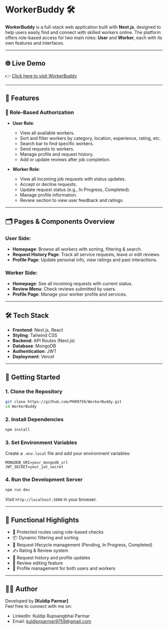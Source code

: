 # WorkerBuddy 🛠️

**WorkerBuddy** is a full-stack web application built with **Next.js**, designed to help users easily find and connect with skilled workers online. The platform offers role-based access for two main roles: **User** and **Worker**, each with its own features and interfaces.



---

## 🌐 Live Demo

👉 [Click here to visit WorkerBuddy](https://worker-buddy.vercel.app)

---

## 🔑 Features

### 👤 Role-Based Authorization

- **User Role**:
  - View all available workers.
  - Sort and filter workers by category, location, experience, rating, etc.
  - Search bar to find specific workers.
  - Send requests to workers.
  - Manage profile and request history.
  - Add or update reviews after job completion.

- **Worker Role**:
  - View all incoming job requests with status updates.
  - Accept or decline requests.
  - Update request status (e.g., In Progress, Completed).
  - Manage profile information.
  - Review section to view user feedback and ratings.

---

## 🗂️ Pages & Components Overview

### User Side:

- **Homepage**: Browse all workers with sorting, filtering & search.
- **Request History Page**: Track all service requests, leave or edit reviews.
- **Profile Page**: Update personal info, view ratings and past interactions.

### Worker Side:

- **Homepage**: See all incoming requests with current status.
- **Review Menu**: Check reviews submitted by users.
- **Profile Page**: Manage your worker profile and services.

---

## 🛠️ Tech Stack

- **Frontend**: Next.js, React
- **Styling**: Tailwind CSS
- **Backend**: API Routes (Next.js)
- **Database**: MongoDB 
- **Authentication**: JWT 
- **Deployment**: Vercel

---

## 🚀 Getting Started

### 1. Clone the Repository

```bash
git clone https://github.com/PKR9759/WorkerBuddy.git
cd WorkerBuddy
```

### 2. Install Dependencies

```bash
npm install
```

### 3. Set Environment Variables

Create a `.env.local` file and add your environment variables:

```
MONGODB_URI=your_mongodb_url
JWT_SECRET=your_jwt_secret

```

### 4. Run the Development Server

```bash
npm run dev
```

Visit `http://localhost:3000` in your browser.

---

## 🧪 Functional Highlights

- 🔐 Protected routes using role-based checks
- 📦 Dynamic filtering and sorting
- 📜 Request lifecycle management (Pending, In Progress, Completed)
- ✍️ Rating & Review system
- 🧾 Request history and profile updates
- 🔄 Review editing feature
- 🧑 Profile management for both users and workers

---


## 🧑‍💻 Author

Developed by **[Kuldip Parmar]**  
Feel free to connect with me on:

- LinkedIn: Kuldip Rupsangbhai Parmar
- Email: kuldiprparmar9759@gmail.com


